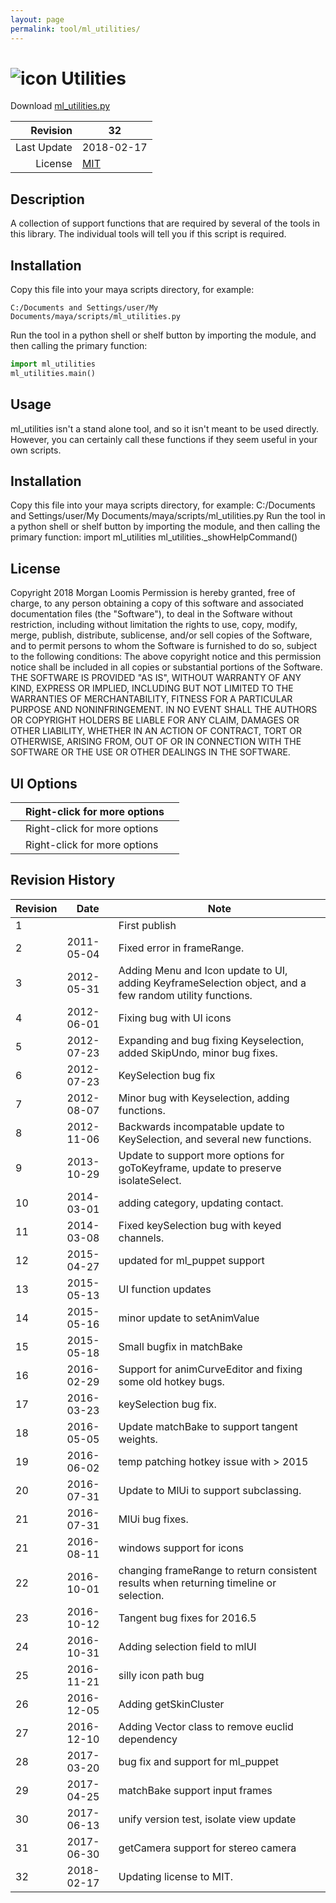 ```yaml
---
layout: page
permalink: tool/ml_utilities/
---
```


# ![icon](https://raw.githubusercontent.com/morganloomis/ml_tools/master/icons//ml_utilities.png) Utilities
Download [ml_utilities.py](https://raw.githubusercontent.com/morganloomis/ml_tools/master/ml_utilities.py)

| Revision | 32 |
|---:|---|
| Last Update | 2018-02-17 |
| License | [MIT](https://opensource.org/licenses/MIT) |

## Description

 A collection of support functions that are required by several of the tools in this library. The individual tools will tell you if this script is required. 

## Installation

Copy this file into your maya scripts directory, for example:

`C:/Documents and Settings/user/My Documents/maya/scripts/ml_utilities.py`

Run the tool in a python shell or shelf button by importing the module, 
and then calling the primary function:

```python
import ml_utilities
ml_utilities.main()
```

## Usage

 ml_utilities isn't a stand alone tool, and so it isn't meant to be used directly. However, you can certainly call these functions if they seem useful in your own scripts. 

## Installation

 Copy this file into your maya scripts directory, for example: C:/Documents and Settings/user/My Documents/maya/scripts/ml_utilities.py Run the tool in a python shell or shelf button by importing the module, and then calling the primary function: import ml_utilities ml_utilities._showHelpCommand() 

## License

 Copyright 2018 Morgan Loomis Permission is hereby granted, free of charge, to any person obtaining a copy of this software and associated documentation files (the "Software"), to deal in the Software without restriction, including without limitation the rights to use, copy, modify, merge, publish, distribute, sublicense, and/or sell copies of the Software, and to permit persons to whom the Software is furnished to do so, subject to the following conditions: The above copyright notice and this permission notice shall be included in all copies or substantial portions of the Software. THE SOFTWARE IS PROVIDED "AS IS", WITHOUT WARRANTY OF ANY KIND, EXPRESS OR IMPLIED, INCLUDING BUT NOT LIMITED TO THE WARRANTIES OF MERCHANTABILITY, FITNESS FOR A PARTICULAR PURPOSE AND NONINFRINGEMENT. IN NO EVENT SHALL THE AUTHORS OR COPYRIGHT HOLDERS BE LIABLE FOR ANY CLAIM, DAMAGES OR OTHER LIABILITY, WHETHER IN AN ACTION OF CONTRACT, TORT OR OTHERWISE, ARISING FROM, OUT OF OR IN CONNECTION WITH THE SOFTWARE OR THE USE OR OTHER DEALINGS IN THE SOFTWARE. 

## UI Options


| |Right-click for more options||
|---|---|---|
| |Right-click for more options||
| |Right-click for more options||

## Revision History

| Revision | Date | Note|
|---|---|---|
|1||First publish|
|2|2011-05-04|Fixed error in frameRange.|
|3|2012-05-31|Adding Menu and Icon update to UI, adding KeyframeSelection object, and a few random utility functions.|
|4|2012-06-01|Fixing bug with UI icons|
|5|2012-07-23|Expanding and bug fixing Keyselection, added SkipUndo, minor bug fixes.|
|6|2012-07-23|KeySelection bug fix|
|7|2012-08-07|Minor bug with Keyselection, adding functions.|
|8|2012-11-06|Backwards incompatable update to KeySelection, and several new functions.|
|9|2013-10-29|Update to support more options for goToKeyframe, update to preserve isolateSelect.|
|10|2014-03-01|adding category, updating contact.|
|11|2014-03-08|Fixed keySelection bug with keyed channels.|
|12|2015-04-27|updated for ml_puppet support|
|13|2015-05-13|UI function updates|
|14|2015-05-16|minor update to setAnimValue|
|15|2015-05-18|Small bugfix in matchBake|
|16|2016-02-29|Support for animCurveEditor and fixing some old hotkey bugs.|
|17|2016-03-23|keySelection bug fix.|
|18|2016-05-05|Update matchBake to support tangent weights.|
|19|2016-06-02|temp patching hotkey issue with > 2015|
|20|2016-07-31|Update to MlUi to support subclassing.|
|21|2016-07-31|MlUi bug fixes.|
|21|2016-08-11|windows support for icons|
|22|2016-10-01|changing frameRange to return consistent results when returning timeline or selection.|
|23|2016-10-12|Tangent bug fixes for 2016.5|
|24|2016-10-31|Adding selection field to mlUI|
|25|2016-11-21|silly icon path bug|
|26|2016-12-05|Adding getSkinCluster|
|27|2016-12-10|Adding Vector class to remove euclid dependency|
|28|2017-03-20|bug fix and support for ml_puppet|
|29|2017-04-25|matchBake support input frames|
|30|2017-06-13|unify version test, isolate view update|
|31|2017-06-30|getCamera support for stereo camera|
|32|2018-02-17|Updating license to MIT.|

